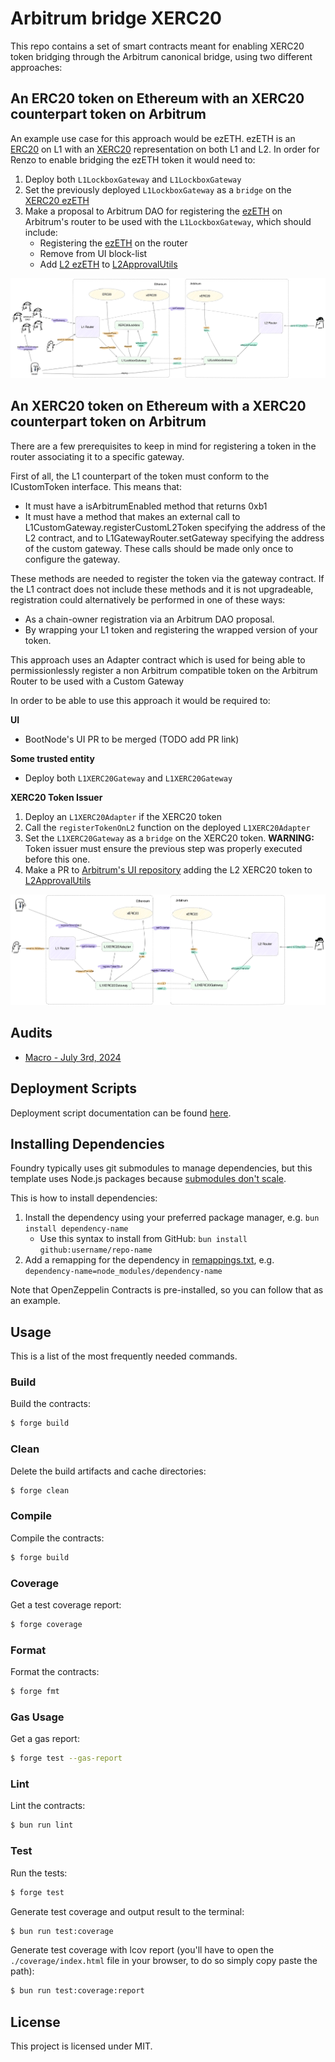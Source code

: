 # Arbitrum bridge XERC20

This repo contains a set of smart contracts meant for enabling XERC20 token bridging through the Arbitrum canonical
bridge, using two different approaches:

## An ERC20 token on Ethereum with an XERC20 counterpart token on Arbitrum

An example use case for this approach would be ezETH. ezETH is an
[ERC20](https://etherscan.io/token/0xbf5495Efe5DB9ce00f80364C8B423567e58d2110) on L1 with an
[XERC20](https://etherscan.io/address/0x2416092f143378750bb29b79ed961ab195cceea5) representation on both L1 and L2. In
order for Renzo to enable bridging the ezETH token it would need to:

1. Deploy both `L1LockboxGateway` and `L1LockboxGateway`
2. Set the previously deployed `L1LockboxGateway` as a `bridge` on the
   [XERC20 ezETH](https://etherscan.io/address/0x2416092f143378750bb29b79ed961ab195cceea5)
3. Make a proposal to Arbitrum DAO for registering the
   [ezETH](https://etherscan.io/token/0xbf5495Efe5DB9ce00f80364C8B423567e58d2110) on Arbitrum's router to be used with
   the `L1LockboxGateway`, which should include:
   - Registering the [ezETH](https://etherscan.io/token/0xbf5495Efe5DB9ce00f80364C8B423567e58d2110) on the router
   - Remove from UI block-list
   - Add [L2 ezETH](https://arbiscan.io/address/0x2416092f143378750bb29b79ed961ab195cceea5) to
     [L2ApprovalUtils](https://github.com/OffchainLabs/arbitrum-token-bridge/blob/master/packages/arb-token-bridge-ui/src/util/L2ApprovalUtils.ts)

![ERC20<>XERC20](/docs/Arbitrum2.png)

## An XERC20 token on Ethereum with a XERC20 counterpart token on Arbitrum

There are a few prerequisites to keep in mind for registering a token in the router associating it to a specific gateway.

First of all, the L1 counterpart of the token must conform to the ICustomToken interface. This means that:

- It must have a isArbitrumEnabled method that returns 0xb1
- It must have a method that makes an external call to L1CustomGateway.registerCustomL2Token specifying the address of
  the L2 contract, and to L1GatewayRouter.setGateway specifying the address of the custom gateway. These calls should be
  made only once to configure the gateway.

These methods are needed to register the token via the gateway contract. If the L1 contract does not include these
methods and it is not upgradeable, registration could alternatively be performed in one of these ways:

- As a chain-owner registration via an Arbitrum DAO proposal.
- By wrapping your L1 token and registering the wrapped version of your token.

This approach uses an Adapter contract which is used for being able to permissionlessly register a non Arbitrum
compatible token on the Arbitrum Router to be used with a Custom Gateway

In order to be able to use this approach it would be required to:

**UI**

- BootNode's UI PR to be merged (TODO add PR link)

**Some trusted entity**

- Deploy both `L1XERC20Gateway` and `L1XERC20Gateway`

**XERC20 Token Issuer**

1. Deploy an `L1XERC20Adapter` if the XERC20 token
2. Call the `registerTokenOnL2` function on the deployed `L1XERC20Adapter`
3. Set the `L1XERC20Gateway` as a `bridge` on the XERC20 token. **WARNING:** Token issuer must ensure the previous step
   was properly executed before this one.
4. Make a PR to [Arbitrum's UI repository](https://github.com/OffchainLabs/arbitrum-token-bridge) adding the L2 XERC20
   token to
   [L2ApprovalUtils](https://github.com/OffchainLabs/arbitrum-token-bridge/blob/master/packages/arb-token-bridge-ui/src/util/L2ApprovalUtils.ts)

![XERC20<>XERC20](/docs/Arbitrum1.png)

## Audits

- [Macro - July 3rd, 2024](https://0xmacro.com/library/audits/connext-7)

## Deployment Scripts

Deployment script documentation can be found [here](./docs/deployment.md).

## Installing Dependencies

Foundry typically uses git submodules to manage dependencies, but this template uses Node.js packages because
[submodules don't scale](https://twitter.com/PaulRBerg/status/1736695487057531328).

This is how to install dependencies:

1. Install the dependency using your preferred package manager, e.g. `bun install dependency-name`
   - Use this syntax to install from GitHub: `bun install github:username/repo-name`
2. Add a remapping for the dependency in [remappings.txt](./remappings.txt), e.g.
   `dependency-name=node_modules/dependency-name`

Note that OpenZeppelin Contracts is pre-installed, so you can follow that as an example.

## Usage

This is a list of the most frequently needed commands.

### Build

Build the contracts:

```sh
$ forge build
```

### Clean

Delete the build artifacts and cache directories:

```sh
$ forge clean
```

### Compile

Compile the contracts:

```sh
$ forge build
```

### Coverage

Get a test coverage report:

```sh
$ forge coverage
```

### Format

Format the contracts:

```sh
$ forge fmt
```

### Gas Usage

Get a gas report:

```sh
$ forge test --gas-report
```

### Lint

Lint the contracts:

```sh
$ bun run lint
```

### Test

Run the tests:

```sh
$ forge test
```

Generate test coverage and output result to the terminal:

```sh
$ bun run test:coverage
```

Generate test coverage with lcov report (you'll have to open the `./coverage/index.html` file in your browser, to do so
simply copy paste the path):

```sh
$ bun run test:coverage:report
```

## License

This project is licensed under MIT.
